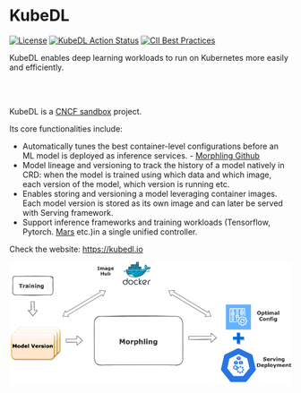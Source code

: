 # KubeDL

[![License](https://img.shields.io/badge/license-Apache%202-4EB1BA.svg)](https://www.apache.org/licenses/LICENSE-2.0.html)
[![KubeDL Action Status](https://github.com/kubedl-io/kubedl/workflows/CI/badge.svg)](https://github.com/kubedl-io}/kubedl}/actions)
[![CII Best Practices](https://bestpractices.coreinfrastructure.org/projects/5072/badge)](https://bestpractices.coreinfrastructure.org/projects/5072)

KubeDL enables deep learning workloads to run on Kubernetes more easily and efficiently. 
<div align="left">
 <img src="https://v6d.io/_static/cncf-color.svg" width="400" title="">
</div> <br/>

KubeDL is a [CNCF sandbox](https://www.cncf.io/sandbox-projects/) project.


Its core functionalities include:

- Automatically tunes the best container-level configurations before an ML model is deployed as inference services. - [Morphling Github](https://github.com/alibaba/morphling)
- Model lineage and versioning to track the history of a model natively in CRD: when the model is trained using which data and which image, each version of the model, which version is running etc. 
- Enables storing and versioning a model leveraging container images. Each model version is stored as its own image and can later be served with Serving framework.  
- Support inference frameworks and training workloads (Tensorflow, Pytorch. [Mars](https://github.com/mars-project/mars) etc.)in a single unified controller.

Check the website: https://kubedl.io


<div align="center">
 <img src="docs/img/kubedl.png" width="700" title="">
</div> <br/>


